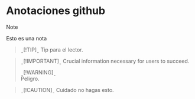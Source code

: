 # Anotaciones github

> [!NOTE]
> Esto es una nota

> ˍ[!TIP]ˍ
> Tip para el lector.

> ˍ[!IMPORTANT]ˍ
> Crucial information necessary for users to succeed.
> 
> ˍ[!WARNING]ˍ  
> Peligro.

> ˍ[!CAUTION]ˍ
> Cuidado no hagas esto.
